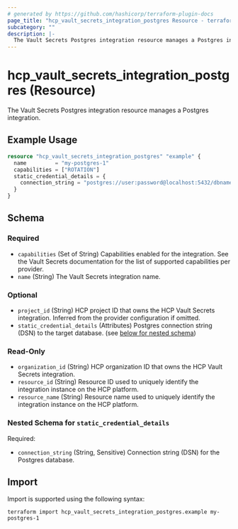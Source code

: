 ```yaml
---
# generated by https://github.com/hashicorp/terraform-plugin-docs
page_title: "hcp_vault_secrets_integration_postgres Resource - terraform-provider-hcp"
subcategory: ""
description: |-
  The Vault Secrets Postgres integration resource manages a Postgres integration.
---
```


# hcp_vault_secrets_integration_postgres (Resource)

The Vault Secrets Postgres integration resource manages a Postgres integration.

## Example Usage

```terraform
resource "hcp_vault_secrets_integration_postgres" "example" {
  name         = "my-postgres-1"
  capabilities = ["ROTATION"]
  static_credential_details = {
    connection_string = "postgres://user:password@localhost:5432/dbname"
  }
}
```

<!-- schema generated by tfplugindocs -->
## Schema

### Required

- `capabilities` (Set of String) Capabilities enabled for the integration. See the Vault Secrets documentation for the list of supported capabilities per provider.
- `name` (String) The Vault Secrets integration name.

### Optional

- `project_id` (String) HCP project ID that owns the HCP Vault Secrets integration. Inferred from the provider configuration if omitted.
- `static_credential_details` (Attributes) Postgres connection string (DSN) to the target database. (see [below for nested schema](#nestedatt--static_credential_details))

### Read-Only

- `organization_id` (String) HCP organization ID that owns the HCP Vault Secrets integration.
- `resource_id` (String) Resource ID used to uniquely identify the integration instance on the HCP platform.
- `resource_name` (String) Resource name used to uniquely identify the integration instance on the HCP platform.

<a id="nestedatt--static_credential_details"></a>
### Nested Schema for `static_credential_details`

Required:

- `connection_string` (String, Sensitive) Connection string (DSN) for the Postgres database.

## Import

Import is supported using the following syntax:

```shell
terraform import hcp_vault_secrets_integration_postgres.example my-postgres-1
```
